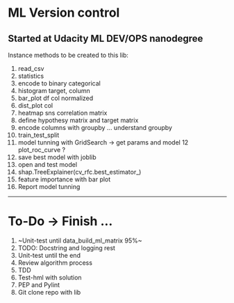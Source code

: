 # ML Version control

## Started at Udacity ML DEV/OPS nanodegree

Instance methods to be created to this lib:

1. read_csv
2. statistics
3. encode to binary categorical
4. histogram target, column
5. bar_plot df col normalized
6. dist_plot col
7. heatmap sns correlation matrix
8. define hypothesy matrix and target matrix
9. encode columns with groupby ... understand groupby
10. train_test_split
11. model tunning with GridSearch -> get params and model
12  plot_roc_curve ?
13. save best model with joblib
14. open and test model
15. shap.TreeExplainer(cv_rfc.best_estimator_)
16. feature importance with bar plot  
17. Report model tunning

---

# To-Do -> Finish ...
1. ~Unit-test until data_build_ml_matrix 95%~
2. TODO: Docstring and logging rest 
3. Unit-test until the end
4. Review algorithm process
5. TDD
6. Test-hml with solution
7. PEP and Pylint
8. Git clone repo with lib

